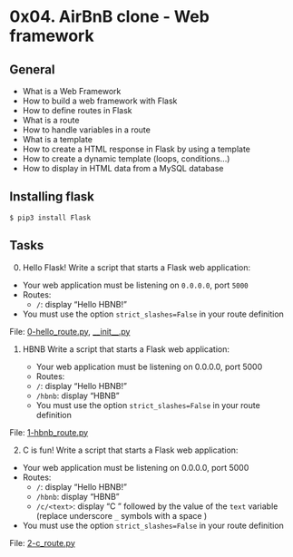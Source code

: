 
# 0x04. AirBnB clone - Web framework

## General

  - What is a Web Framework
  - How to build a web framework with Flask
  - How to define routes in Flask
  - What is a route
  - How to handle variables in a route
  - What is a template
  - How to create a HTML response in Flask by using a template
  - How to create a dynamic template (loops, conditions…)
  - How to display in HTML data from a MySQL database

## Installing flask
```
$ pip3 install Flask
```
## Tasks

0. Hello Flask!
   Write a script that starts a Flask web application:
  - Your web application must be listening on `0.0.0.0`, port `5000`
  - Routes:
    - `/`: display “Hello HBNB!”
  - You must use the option `strict_slashes=False` in your route definition </br>

File: [0-hello\_route.py](0-hello_route.py), [\_\_init\_\_.py](__init__.py)

1. HBNB
   Write a script that starts a Flask web application:

   - Your web application must be listening on 0.0.0.0, port 5000
   - Routes:
    - `/`: display “Hello HBNB!”
    - `/hbnb`: display “HBNB”
   - You must use the option `strict_slashes=False` in your route definition </br>

File: [1-hbnb\_route.py](1-hbnb_route.py)

2. C is fun!
Write a script that starts a Flask web application:

  - Your web application must be listening on 0.0.0.0, port 5000
  - Routes:
    - `/`: display “Hello HBNB!”
    - `/hbnb`: display “HBNB”
    - `/c/<text>`: display “C ” followed by the value of the `text` variable (replace underscore `_` symbols with a space )
  - You must use the option `strict_slashes=False` in your route definition </br>

File: [2-c\_route.py](2-c_route.py)
